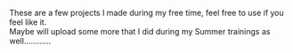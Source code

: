 These are a few projects I made during my free time, feel free to use if you feel like it. <br>
Maybe will upload some more that I did during my Summer trainings as well............
